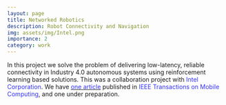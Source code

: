 ```yaml
---
layout: page
title: Networked Robotics
description: Robot Connectivity and Navigation
img: assets/img/Intel.png
importance: 2
category: work
---
```


In this project we solve the problem of delivering low-latency, reliable connectivity in Industry 4.0 autonomous systems using reinforcement learning based solutions. This was a collaboration project with <font color="#3333FF">Intel Corporation</font>. We have <a href="https://debashriroy.github.io/journals/"><font color="#3333FF">one article</font></a> published in <font color="#3333FF"> IEEE Transactions on Mobile Computing</font>, and one under preparation.
